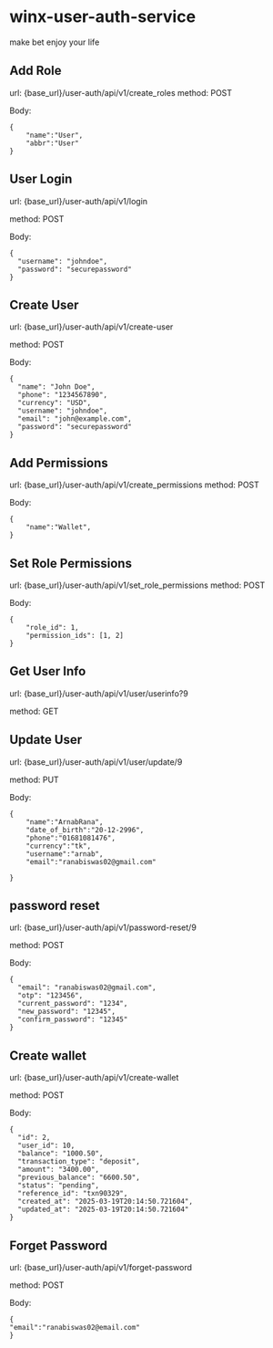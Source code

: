 # winx-user-auth-service
make bet enjoy your life

## Add Role
url: {base_url}/user-auth/api/v1/create_roles
method: POST


Body:

```
{
    "name":"User",
    "abbr":"User"
}
```

## User Login


url: {base_url}/user-auth/api/v1/login

method: POST


Body:

```
{
  "username": "johndoe",
  "password": "securepassword"
}
```

## Create User


url: {base_url}/user-auth/api/v1/create-user

method: POST


Body:

```
{ 
  "name": "John Doe",
  "phone": "1234567890",
  "currency": "USD",
  "username": "johndoe",
  "email": "john@example.com",
  "password": "securepassword"
}
```

## Add Permissions
url: {base_url}/user-auth/api/v1/create_permissions
method: POST


Body:

```
{
    "name":"Wallet",
}
```


## Set Role Permissions
url: {base_url}/user-auth/api/v1/set_role_permissions
method: POST


Body:

```
{
    "role_id": 1,
    "permission_ids": [1, 2]
}
```


## Get User Info


url: {base_url}/user-auth/api/v1/user/userinfo?9

method: GET


## Update User



url: {base_url}/user-auth/api/v1/user/update/9

method: PUT


Body:

```
{
    "name":"ArnabRana",
    "date_of_birth":"20-12-2996",
    "phone":"01681081476",
    "currency":"tk",
    "username":"arnab",
    "email":"ranabiswas02@gmail.com"

}
```

## password reset 

url: {base_url}/user-auth/api/v1/password-reset/9

method: POST


Body:

```
{
  "email": "ranabiswas02@gmail.com",
  "otp": "123456",
  "current_password": "1234",
  "new_password": "12345",
  "confirm_password": "12345"
}
```



## Create wallet


url: {base_url}/user-auth/api/v1/create-wallet

method: POST


Body:

```
{
  "id": 2,
  "user_id": 10,
  "balance": "1000.50",
  "transaction_type": "deposit",
  "amount": "3400.00",
  "previous_balance": "6600.50",
  "status": "pending",
  "reference_id": "txn90329",
  "created_at": "2025-03-19T20:14:50.721604",
  "updated_at": "2025-03-19T20:14:50.721604"
}
```



## Forget Password


url: {base_url}/user-auth/api/v1/forget-password

method: POST


Body:

```
{
"email":"ranabiswas02@email.com"
}